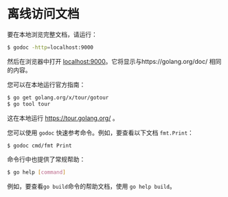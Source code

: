 # 离线访问文档

要在本地浏览完整文档，请运行：
```bash
$ godoc -http=localhost:9000
```
然后在浏览器中打开 [localhost:9000](http://localhost:9000/)。它将显示与https://golang.org/doc/ 相同的内容。

您可以在本地运行官方指南：

```bash
$ go get golang.org/x/tour/gotour
$ go tool tour
```
这在本地运行 https://tour.golang.org/ 。

您可以使用 `godoc` 快速参考命令。例如，要查看以下文档 `fmt.Print`：

```bash
$ godoc cmd/fmt Print
```
命令行中也提供了常规帮助：

```bash
$ go help [command]
```
例如，要查看`go build`命令的帮助文档，使用 `go help build`。